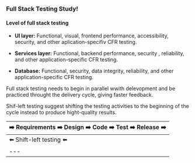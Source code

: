 ### Full Stack Testing Study!

#### Level of full stack testing

* **UI layer:** Functional, visual, frontend performance, accessibility, security, and other aplication-specifiv CFR testing.

* **Services layer:** Functional, backend performance, security , reliability, and other application-specific CFR testing. 

* **Database:** Functional, security, data integrity, reliability, and other application-specific CFR testing.

Full stack testing needs to begin in parallel wwith delevopment and be practiced throught the delivery cycle, giving faster feedback.

Shif-left testing suggest shifting the testing activities to the beginning of the cycle instead to produce hight-quality results.

| :arrow_right: Requirements :arrow_right: Design :arrow_right: Code :arrow_right: Test :arrow_right: Release :arrow_right: |
|-----|
| :arrow_left: Shift-left testing :arrow_left: |
|---|

